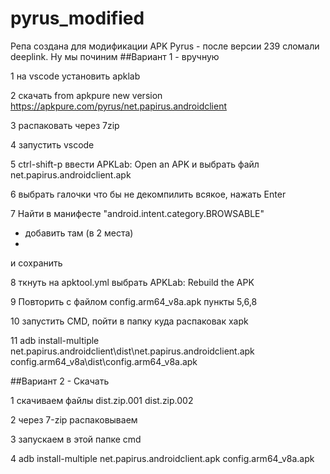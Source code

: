 # pyrus_modified

Репа создана для модификации APK Pyrus - после версии 239 сломали deeplink. Ну мы починим 
##Вариант 1 - вручную

1 на vscode установить apklab

2 скачать from apkpure new version  https://apkpure.com/pyrus/net.papirus.androidclient

3 распаковать через 7zip

4 запустить vscode

5 ctrl-shift-p ввести APKLab: Open an APK и выбрать файл net.papirus.androidclient.apk

6 выбрать галочки что бы не декомпилить всякое, нажать Enter

7 Найти в манифесте "android.intent.category.BROWSABLE"

+ добавить там (в 2 места)
+ 
<data android:host="*.pyrus.com"/>

и сохранить

8 ткнуть на apktool.yml выбрать APKLab: Rebuild the APK

9 Повторить с файлом config.arm64_v8a.apk пункты 5,6,8

10 запустить CMD, пойти в папку куда распаковак xapk

11 adb install-multiple net.papirus.androidclient\dist\net.papirus.androidclient.apk  config.arm64_v8a\dist\config.arm64_v8a.apk

##Вариант 2 - Скачать 

1 скачиваем файлы dist.zip.001 dist.zip.002

2 через 7-zip распаковываем

3 запускаем в этой папке cmd

4 adb install-multiple net.papirus.androidclient.apk  config.arm64_v8a.apk

